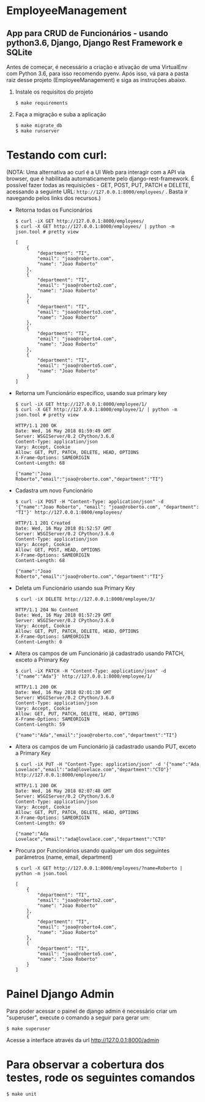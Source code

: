 # EmployeeManagement

## App para CRUD de Funcionários - usando python3.6, Django, Django Rest Framework e SQLite

Antes de começar, é necessário a criação e ativação de uma VirtualEnv com Python 3.6, para isso recomendo pyenv.
Após isso, vá para a pasta raiz desse projeto (EmployeeManagement) e siga as instruções abaixo.

1) Instale os requisitos do projeto

    ```shell
    $ make requirements
    ```

2) Faça a migração e suba a aplicação

    ```shell
    $ make migrate_db
    $ make runserver
    ```


# Testando com curl:

(NOTA: Uma alternativa ao curl é a UI Web para interagir com a API via browser, que é habilitada automaticamente pelo django-rest-framework. É possível fazer todas as requisições - GET, POST, PUT, PATCH e DELETE, acessando a seguinte URL: ``` http://127.0.0.1:8000/employees/ ``` . Basta ir navegando pelos links dos recursos.)


- Retorna todas os Funcionários

    ```shell
    $ curl -iX GET http://127.0.0.1:8000/employees/
    $ curl -X GET http://127.0.0.1:8000/employees/ | python -m json.tool # pretty view
    ```

    ```
    [
        {
            "department": "TI",
            "email": "joao@roberto.com",
            "name": "Joao Roberto"
        },
        {
            "department": "TI",
            "email": "joao@roberto2.com",
            "name": "Joao Roberto"
        },
        {
            "department": "TI",
            "email": "joao@roberto3.com",
            "name": "Joao Roberto"
        },
        {
            "department": "TI",
            "email": "joao@roberto4.com",
            "name": "Joao Roberto"
        },
        {
            "department": "TI",
            "email": "joao@roberto5.com",
            "name": "Joao Roberto"
        }
    ]

    ```
    
 - Retorna um Funcionário especifico, usando sua primary key

    ```shell
    $ curl -iX GET http://127.0.0.1:8000/employee/1/
    $ curl -X GET http://127.0.0.1:8000/employee/1/ | python -m json.tool # pretty view
    ```

    ```
    HTTP/1.1 200 OK
    Date: Wed, 16 May 2018 01:59:49 GMT
    Server: WSGIServer/0.2 CPython/3.6.0
    Content-Type: application/json
    Vary: Accept, Cookie
    Allow: GET, PUT, PATCH, DELETE, HEAD, OPTIONS
    X-Frame-Options: SAMEORIGIN
    Content-Length: 68
    
    {"name":"Joao Roberto","email":"joao@roberto.com","department":"TI"}

    ```

- Cadastra um novo Funcionário

    ```shell
    $ curl -iX POST -H "Content-Type: application/json" -d '{"name":"Joao Roberto", "email": "joao@roberto.com", "department": "TI"}' http://127.0.0.1:8000/employees/
    ```

    ```
    HTTP/1.1 201 Created
    Date: Wed, 16 May 2018 01:52:57 GMT
    Server: WSGIServer/0.2 CPython/3.6.0
    Content-Type: application/json
    Vary: Accept, Cookie
    Allow: GET, POST, HEAD, OPTIONS
    X-Frame-Options: SAMEORIGIN
    Content-Length: 68
    
    {"name":"Joao Roberto","email":"joao@roberto.com","department":"TI"}
    ```

- Deleta um Funcionário usando sua Primary Key

    ```shell
    $ curl -iX DELETE http://127.0.0.1:8000/employee/3/
    ```

    ```
    HTTP/1.1 204 No Content
    Date: Wed, 16 May 2018 01:57:29 GMT
    Server: WSGIServer/0.2 CPython/3.6.0
    Vary: Accept, Cookie
    Allow: GET, PUT, PATCH, DELETE, HEAD, OPTIONS
    X-Frame-Options: SAMEORIGIN
    Content-Length: 0
    ```

- Altera os campos de um Funcionário já cadastrado usando PATCH, exceto a Primary Key

    ```shell
    $ curl -iX PATCH -H "Content-Type: application/json" -d '{"name":"Ada"}' http://127.0.0.1:8000/employee/1/
    ```

    ```
    HTTP/1.1 200 OK
    Date: Wed, 16 May 2018 02:01:30 GMT
    Server: WSGIServer/0.2 CPython/3.6.0
    Content-Type: application/json
    Vary: Accept, Cookie
    Allow: GET, PUT, PATCH, DELETE, HEAD, OPTIONS
    X-Frame-Options: SAMEORIGIN
    Content-Length: 59
    
    {"name":"Ada","email":"joao@roberto.com","department":"TI"}
    ```
    
- Altera os campos de um Funcionário já cadastrado usando PUT, exceto a Primary Key

    ```shell
    $ curl -iX PUT -H "Content-Type: application/json" -d '{"name":"Ada Lovelace","email":"ada@lovelace.com","department":"CTO"}' http://127.0.0.1:8000/employee/1/
    ```

    ```
    HTTP/1.1 200 OK
    Date: Wed, 16 May 2018 02:07:48 GMT
    Server: WSGIServer/0.2 CPython/3.6.0
    Content-Type: application/json
    Vary: Accept, Cookie
    Allow: GET, PUT, PATCH, DELETE, HEAD, OPTIONS
    X-Frame-Options: SAMEORIGIN
    Content-Length: 69
    
    {"name":"Ada Lovelace","email":"ada@lovelace.com","department":"CTO"
    ```

- Procura por Funcionários usando qualquer um dos seguintes parâmetros (name, email, department)

    ```shell
    $ curl -X GET http://127.0.0.1:8000/employees/?name=Roberto | python -m json.tool
    ```

    ```
    [
        {
            "department": "TI",
            "email": "joao@roberto2.com",
            "name": "Joao Roberto"
        },
        {
            "department": "TI",
            "email": "joao@roberto4.com",
            "name": "Joao Roberto"
        },
        {
            "department": "TI",
            "email": "joao@roberto5.com",
            "name": "Joao Roberto"
        }
    ]
    ```

# Painel Django Admin 

Para poder acessar o painel de django admin é necessário criar um "superuser", execute o comando a seguir para gerar um:

```shell
$ make superuser
```

Acesse a interface através da url http://127.0.0.1:8000/admin 

# Para observar a cobertura dos testes, rode os seguintes comandos

```shell
$ make unit
```
